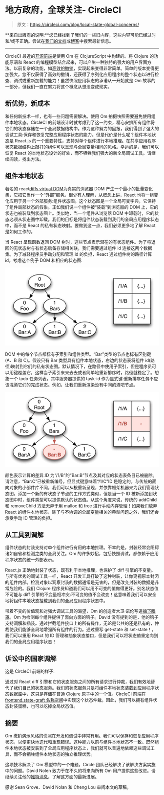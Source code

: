 # 地方政府，全球关注- CircleCI

> 原文：<https://circleci.com/blog/local-state-global-concerns/>

**来自出版商的说明:**您已经找到了我们的一些旧内容，这些内容可能已经过时和/或不正确。尝试在[我们的文档](https://circleci.com/docs/)或[博客](https://circleci.com/blog/)中搜索最新信息。

* * *

CircleCI 最近的[开源前端](https://github.com/circleci/frontend)是使用 Om 在 ClojureScript 中构建的。将 Clojure 的功能原语和 React 的编程模型结合起来，可以产生一种独特的强大的用户界面方法。以前复杂的功能，如[高效的撤销](http://swannodette.github.io/2013/12/31/time-travel/)，实现起来变得非常简单。简单的版本变得更加强大。您不仅获得了高效的撤销，还获得了序列化应用程序的整个状态以进行检查、调试或重新加载的能力！虽然快照应用状态的承诺从一开始就是 Om 故事的一部分，但我们一直在努力将这个概念从想法变成现实。

## 新优势，新成本

和任何新技术一样，也有一些问题需要解决。使用 Om 拍摄快照需要避免使用组件本地状态。CircleCI 的前端设计时就考虑到了这一约束，精心安排所有组件将它们的状态存储在一个全局数据结构中。作为这种努力的回报，我们得到了强大的调试工具:保存和恢复完整应用程序状态的能力。但是代价是什么呢？组件本地状态是 React.js 的一个重要特性，支持对单个组件进行本地推理。在共享应用程序状态数据结构上敲打的组件可以呈现与全局变量相同的风格。幸运的是，我们可以恢复 React 的本地状态设计的好处，而不牺牲我们强大的新全局调试工具。请继续阅读，找出方法。

## 组件本地状态

著名的 react[diffs virtual DOM](http://calendar.perfplanet.com/2013/diff/)为真实的浏览器 DOM 产生一个最小的批量变化集，它把它当作一个“外部”服务。很少有人理解，从概念上讲，React 也将一组变化应用于另一个外部服务:组件状态图。这个状态图是一个全局可变字典，它保持了组件局部状态的假象。正如我们说一个组件被“装载”到浏览器的 DOM 上，它的状态也被装载到状态图上。类似地，当一个组件从浏览器 DOM 中卸载时，它的状态必须从状态图中卸载。我们的目标是将组件状态装载到我们的全局应用程序状态中，而不是 React 的私有状态映射。要做到这一点，我们必须更多地了解 React 是如何工作的。

当 React 呈现函数返回 DOM 树时，这些节点表示潜在的有状态组件。为了将返回的无状态树与有状态后备存储相关联，我们需要通过组件 id 连接这两个数据集。为了减轻程序员手动分配和管理 id 的负担，React 通过组件树的路径计算 id。考虑这个例子 DOM 和相应的状态图:

![](img/b4cb3069b374b14e6c9b1df9ce7911d9.png)

DOM 中的每个节点都标有子索引和组件类型。“Bar”类型的节点也标有区别键(A、B 和 C)。假设只有 Bar 类型具有组件本地状态，右边的状态表将组件 id(路径)映射到它们的私有状态图。默认情况下，在路径中使用子索引，但是程序员可以用键覆盖它，这样当子索引来来去去或者简单地重新排序时，路径就稳定了。想象一个 todo 任务列表，其中服务器提供的 task-id 作为显式键:重新排序任务不应该混淆它们的完成状态。例如，让我们重新渲染没有中间的酒吧节点。

![](img/bb69720d503f53ed5edeaa497abefa9f.png)

颜色表示计算的差异:ID 为“/1/B”的“Bar:B”节点及其对应的状态表条目已被删除。请注意，“Bar:C”已被重新编号，但显式键意味着“/1/C”ID 是稳定的。与传统的面向对象的小部件库不同，我们可以从根重新呈现，并依靠框架机器来为我们管理状态图。添加一个新的有状态子节点的工作方式类似，但是当一个 ID 被新添加到状态图中时，组件类型可以提供默认的状态值。从这个角度来说，传统的 addChild 和 removeChild 方法无异于用 malloc 和 free 进行手动内存管理！如果我们放弃 React 的组件本地状态，除了与不协调的全局变量相关的典型问题之外，我们还会承受手动 ID 管理的负担。

## 从工具到调解

组件状态的封装支持对单个组件进行有用的本地推理。不幸的是，封装经常会阻碍诸如自省和检测之类的全局关注。Om 的许多妙招，包括快照调试，都依赖于应用程序状态的统一外部表示。

React.js 正确地封装了状态，既有利于本地推理，也保护了 diff 引擎的不变量。与所有优秀的调试工具一样，React 开发工具打破了这种封装，让你窥视原本封闭的组件内部。检测对象以观察封装的数据通常是无害的，但是改变封装的数据是非常危险的。我们 Clojure 程序员知道我们可以用不可变的值做得更好。别名状态值不可能与 diff 引擎的不变量相冲突:不可变的值不会改变！这意味着我们可以安全地将组件本地状态挂载到我们的全局应用程序状态中。

带着不变的价值观和对强大调试工具的渴望，Om 的创造者大卫·诺伦写道[摘下眼罩](http://swannodette.github.io/2014/02/27/taking-off-the-blindfold/)。Om 为检测每个组件提供了面向方面的钩子。David 没有提到的是，他的钩子支持调解和插装。通过拦截组件接口上的所有操作，无论是公共的还是私有的，仲裁使我们能够全局地增强所有组件的行为。通过重写 get-state 和 set-state！，我们可以重用 React 的 ID 管理和抽象状态接口，但是我们可以将状态值重定向到我们的全局应用程序状态！

## 诉讼中的国家调解

这是 CircleCI 前端的样子:

通过对 React diff 引擎和它的状态服务之间的所有请求进行仲裁，我们有效地替代了我们自己的状态服务。我们的状态服务只是将组件本地状态装载到应用程序状态数据库中，这只是存储在普通 Clojure 原子中的一个值。CircleCI 前端在 [frontend.state-graft 名称空间](https://github.com/circleci/frontend/blob/04a70704dec726455c5843200c10b8516b13d82c/src-cljs/frontend/state_graft.cljs)中实现这个状态仲裁。因此，我们可以拥有组件状态封装蛋糕，也可以吃掉全局状态值。

## 摘要

Om 撤销演示风格的快照在开发和调试中非常有用。我们可以保存和恢复应用程序状态，以便更快地迭代和重现错误。这种能力以前与组件本地状态不一致。既然组件本地状态被安装到了全局应用程序状态上，我们就可以普遍地依赖这些调试工具，而不会牺牲组件本地状态的独立推理优势。

这项技术解决了 Om 模型中的一个难题。Circle 团队已经解决了该解决方案实施中的问题。David Nolen 致力于在不久的将来向所有 Om 用户提供这些改进。请继续关注他的[推特消息](https://twitter.com/swannodette)，了解这方面的最新进展。

感谢 Sean Grove、David Nolan 和 Cheng Lou 审阅本文的草稿。